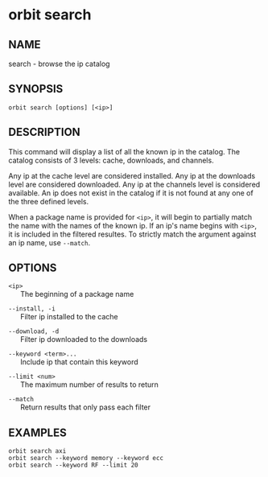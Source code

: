 # __orbit search__

## __NAME__

search - browse the ip catalog

## __SYNOPSIS__

```
orbit search [options] [<ip>]
```

## __DESCRIPTION__

This command will display a list of all the known ip in the catalog. The catalog
consists of 3 levels: cache, downloads, and channels.

Any ip at the cache level are considered installed. Any ip at the downloads
level are considered downloaded. Any ip at the channels level is considered
available. An ip does not exist in the catalog if it is not found at any one
of the three defined levels.

When a package name is provided for `<ip>`, it will begin to partially match 
the name with the names of the known ip. If an ip's name begins with `<ip>`, it
is included in the filtered resultes. To strictly match the argument against an
ip name, use `--match`.

## __OPTIONS__

`<ip>`  
      The beginning of a package name

`--install, -i`  
      Filter ip installed to the cache

`--download, -d`  
      Filter ip downloaded to the downloads

`--keyword <term>...`  
      Include ip that contain this keyword

`--limit <num>`  
      The maximum number of results to return

`--match`  
      Return results that only pass each filter

## __EXAMPLES__

```
orbit search axi
orbit search --keyword memory --keyword ecc
orbit search --keyword RF --limit 20
```

